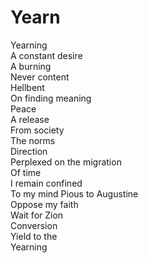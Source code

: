 # Yearn

Yearning  
A constant desire  
A burning  
Never content  
Hellbent  
On finding meaning  
Peace  
A release  
From society  
The norms  
Direction  
Perplexed on the migration  
Of time  
I remain confined  
To my mind 
Pious to Augustine  
Oppose my faith  
Wait for Zion  
Conversion  
Yield to the  
Yearning